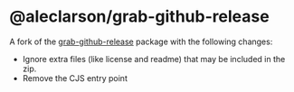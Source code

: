 # @aleclarson/grab-github-release

A fork of the [grab-github-release](https://github.com/prantlf/grab-github-release) package with the following changes:

- Ignore extra files (like license and readme) that may be included in the zip.
- Remove the CJS entry point
